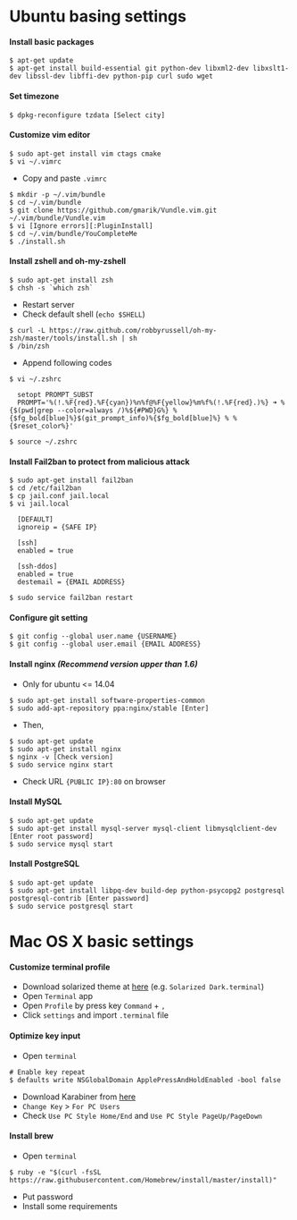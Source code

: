 # Ubuntu basing settings

#### Install basic packages

~~~~
$ apt-get update
$ apt-get install build-essential git python-dev libxml2-dev libxslt1-dev libssl-dev libffi-dev python-pip curl sudo wget
~~~~


#### Set timezone

~~~~
$ dpkg-reconfigure tzdata [Select city]
~~~~


#### Customize vim editor

~~~~
$ sudo apt-get install vim ctags cmake
$ vi ~/.vimrc
~~~~

- Copy and paste `.vimrc`

~~~~
$ mkdir -p ~/.vim/bundle
$ cd ~/.vim/bundle
$ git clone https://github.com/gmarik/Vundle.vim.git ~/.vim/bundle/Vundle.vim
$ vi [Ignore errors][:PluginInstall]
$ cd ~/.vim/bundle/YouCompleteMe
$ ./install.sh
~~~~


#### Install zshell and oh-my-zshell

~~~~
$ sudo apt-get install zsh
$ chsh -s `which zsh`
~~~~

- Restart server
- Check default shell (`echo $SHELL`)

~~~~
$ curl -L https://raw.github.com/robbyrussell/oh-my-zsh/master/tools/install.sh | sh
$ /bin/zsh
~~~~

- Append following codes

~~~~
$ vi ~/.zshrc

  setopt PROMPT_SUBST
  PROMPT='%(!.%F{red}.%F{cyan})%n%f@%F{yellow}%m%f%(!.%F{red}.)%} ➜ %{$(pwd|grep --color=always /)%${#PWD}G%} %{$fg_bold[blue]%}$(git_prompt_info)%{$fg_bold[blue]%} % %{$reset_color%}'
  
$ source ~/.zshrc
~~~~


#### Install Fail2ban to protect from malicious attack

~~~~
$ sudo apt-get install fail2ban
$ cd /etc/fail2ban
$ cp jail.conf jail.local
$ vi jail.local
  
  [DEFAULT]
  ignoreip = {SAFE IP}

  [ssh]
  enabled = true
  
  [ssh-ddos]
  enabled = true
  destemail = {EMAIL ADDRESS}

$ sudo service fail2ban restart
~~~~


#### Configure git setting

~~~~
$ git config --global user.name {USERNAME}
$ git config --global user.email {EMAIL ADDRESS}
~~~~


#### Install nginx *(Recommend version upper than 1.6)*

- Only for ubuntu <= 14.04

~~~~
$ sudo apt-get install software-properties-common
$ sudo add-apt-repository ppa:nginx/stable [Enter]
~~~~

- Then,

~~~~
$ sudo apt-get update
$ sudo apt-get install nginx
$ nginx -v [Check version]
$ sudo service nginx start
~~~~

- Check URL `{PUBLIC IP}:80` on browser


#### Install MySQL

~~~~
$ sudo apt-get update
$ sudo apt-get install mysql-server mysql-client libmysqlclient-dev [Enter root password]
$ sudo service mysql start
~~~~


#### Install PostgreSQL

~~~~
$ sudo apt-get update
$ sudo apt-get install libpq-dev build-dep python-psycopg2 postgresql postgresql-contrib [Enter password]
$ sudo service postgresql start
~~~~


# Mac OS X basic settings

#### Customize terminal profile

- Download solarized theme at <a href="https://github.com/tomislav/osx-terminal.app-colors-solarized" target="_blank">here</a> (e.g. `Solarized Dark.terminal`)
- Open `Terminal` app
- Open `Profile` by press key `Command` + `,` 
- Click `settings` and import `.terminal` file


#### Optimize key input

- Open `terminal`

~~~~
# Enable key repeat
$ defaults write NSGlobalDomain ApplePressAndHoldEnabled -bool false
~~~~

- Download Karabiner from <a href="https://pqrs.org/osx/karabiner/" target="_blank">here</a>
- `Change Key` > `For PC Users`
- Check `Use PC Style Home/End` and `Use PC Style PageUp/PageDown`


#### Install brew

- Open `terminal`

~~~~
$ ruby -e "$(curl -fsSL https://raw.githubusercontent.com/Homebrew/install/master/install)"
~~~~

- Put password
- Install some requirements
